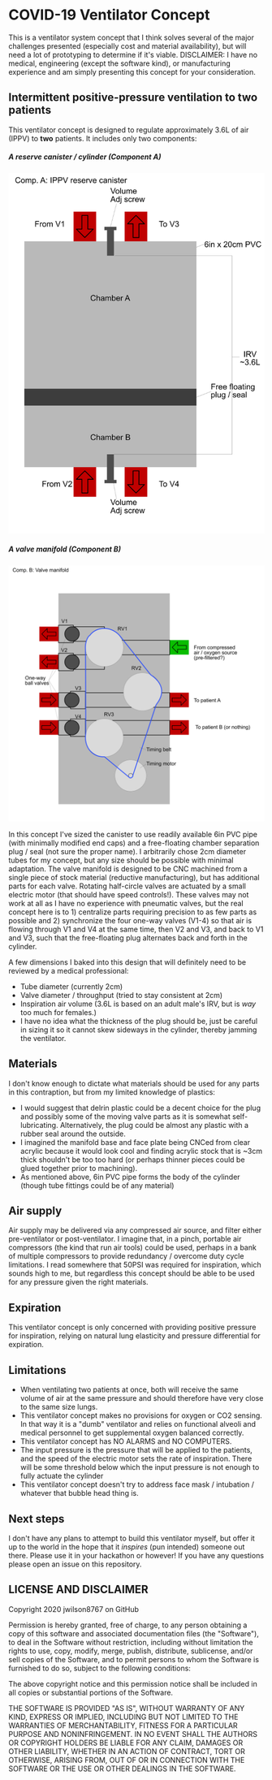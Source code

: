 # COVID-19 Ventilator Concept
This is a ventilator system concept that I think solves several of the major challenges presented (especially cost and material availability), but will need a lot of prototyping to determine if it's viable. DISCLAIMER: I have no medical, engineering (except the software kind), or manufacturing experience and am simply presenting this concept for your consideration.

## Intermittent positive-pressure ventilation to two patients
This ventilator concept is designed to regulate approximately 3.6L of air (IPPV) to **two** patients. It includes only two components: 

##### A reserve canister / cylinder (Component A)

![Component A](/Component%20A.png)

##### A valve manifold (Component B)

![Component B](/Component%20B.png)
 
 In this concept I've sized the canister to use readily available 6in PVC pipe (with minimally modified end caps) and a free-floating chamber separation plug / seal (not sure the proper name). I arbitrarily chose 2cm diameter tubes for my concept, but any size should be possible with minimal adaptation. The valve manifold is designed to be CNC machined from a single piece of stock material (reductive manufacturing), but has additional parts for each valve. Rotating half-circle valves are actuated by a small electric motor (that should have speed controls!). These valves may not work at all as I have no experience with pneumatic valves, but the real concept here is to 1) centralize parts requiring precision to as few parts as possible and 2) synchronize the four one-way valves (V1-4) so that air is flowing through V1 and V4 at the same time, then V2 and V3, and back to V1 and V3, such that the free-floating plug alternates back and forth in the cylinder.

A few dimensions I baked into this design that will definitely need to be reviewed by a medical professional:
- Tube diameter (currently 2cm)
- Valve diameter / throughput (tried to stay consistent at 2cm)
- Inspiration air volume (3.6L is based on an adult male's IRV, but is *way* too much for females.)
- I have no idea what the thickness of the plug should be, just be careful in sizing it so it cannot skew sideways in the cylinder, thereby jamming the ventilator.

## Materials
I don't know enough to dictate what materials should be used for any parts in this contraption, but from my limited knowledge of plastics:
 - I would suggest that delrin plastic could be a decent choice for the plug and possibly some of the moving valve parts as it is somewhat self-lubricating. Alternatively, the plug could be almost any plastic with a rubber seal around the outside. 
 - I imagined the manifold base and face plate being CNCed from clear acrylic because it would look cool and finding acrylic stock that is ~3cm thick shouldn't be too too hard (or perhaps thinner pieces could be glued together prior to machining).
 - As mentioned above, 6in PVC pipe forms the body of the cylinder (though tube fittings could be of any material)

## Air supply
Air supply may be delivered via any compressed air source, and filter either pre-ventilator or post-ventilator. I imagine that, in a pinch, portable air compressors (the kind that run air tools) could be used, perhaps in a bank of multiple compressors to provide redundancy / overcome duty cycle limitations. I read somewhere that 50PSI was required for inspiration, which sounds high to me, but regardless this concept should be able to be used for any pressure given the right materials.

## Expiration
This ventilator concept is only concerned with providing positive pressure for inspiration, relying on natural lung elasticity and pressure differential for expiration.

## Limitations
- When ventilating two patients at once, both will receive the same volume of air at the same pressure and should therefore have very close to the same size lungs. 
- This ventilator concept makes no provisions for oxygen or CO2 sensing. In that way it is a "dumb" ventilator and relies on functional alveoli and medical personnel to get supplemental oxygen balanced correctly. 
- This ventilator concept has NO ALARMS and NO COMPUTERS. 
- The input pressure is the pressure that will be applied to the patients, and the speed of the electric motor sets the rate of inspiration. There will be some threshold below which the input pressure is not enough to fully actuate the cylinder
- This ventilator concept doesn't try to address face mask / intubation / whatever that bubble head thing is.


## Next steps
I don't have any plans to attempt to build this ventilator myself, but offer it up to the world in the hope that it *inspires* (pun intended) someone out there. Please use it in your hackathon or however! If you have any questions please open an issue on this repository.

## LICENSE AND DISCLAIMER
Copyright 2020 jwilson8767 on GitHub

Permission is hereby granted, free of charge, to any person obtaining a copy of this software and associated documentation files (the "Software"), to deal in the Software without restriction, including without limitation the rights to use, copy, modify, merge, publish, distribute, sublicense, and/or sell copies of the Software, and to permit persons to whom the Software is furnished to do so, subject to the following conditions:

The above copyright notice and this permission notice shall be included in all copies or substantial portions of the Software.

THE SOFTWARE IS PROVIDED "AS IS", WITHOUT WARRANTY OF ANY KIND, EXPRESS OR IMPLIED, INCLUDING BUT NOT LIMITED TO THE WARRANTIES OF MERCHANTABILITY, FITNESS FOR A PARTICULAR PURPOSE AND NONINFRINGEMENT. IN NO EVENT SHALL THE AUTHORS OR COPYRIGHT HOLDERS BE LIABLE FOR ANY CLAIM, DAMAGES OR OTHER LIABILITY, WHETHER IN AN ACTION OF CONTRACT, TORT OR OTHERWISE, ARISING FROM, OUT OF OR IN CONNECTION WITH THE SOFTWARE OR THE USE OR OTHER DEALINGS IN THE SOFTWARE.
